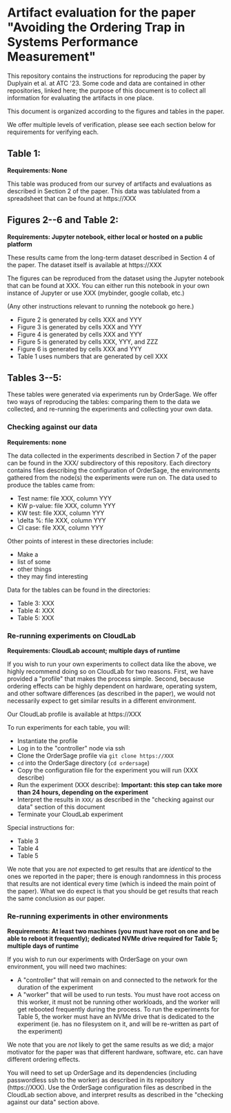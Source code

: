 # Artifact evaluation for the paper "Avoiding the Ordering Trap in Systems Performance Measurement"

This repository contains the instructions for reproducing the paper by Duplyain
et al. at ATC '23. Some code and data are contained in other repositories,
linked here; the purpose of this document is to collect all information for
evaluating the artifacts in one place. 

This document is organized according to the figures and tables in
the paper.

We offer multiple levels of verification, please see each section below for 
requirements for verifying each.

## Table 1:

**Requirements: None**

This table was produced from our survey of artifacts and evaluations as
described in Section 2 of the paper. This data was tablulated from a
spreadsheet that can be found at https://XXX

## Figures 2--6 and Table 2:

**Requirements: Jupyter notebook, either local or hosted on a public platform**

These results came from the long-term dataset described in Section 4 of the
paper. The dataset itself is available at https://XXX

The figures can be reproduced from the dataset using the Jupyter notebook that
can be found at XXX. You can either run this notebook in your own instance of
Jupyter or use XXX (mybinder, google collab, etc.)

(Any other instructions relevant to running the notebook go here.)

* Figure 2 is generated by cells XXX and YYY
* Figure 3 is generated by cells XXX and YYY
* Figure 4 is generated by cells XXX and YYY
* Figure 5 is generated by cells XXX, YYY, and ZZZ
* Figure 6 is generated by cells XXX and YYY
* Table 1 uses numbers that are generated by cell XXX

## Tables 3--5:

These tables were generated via experiments run by OrderSage. We offer two ways
of reproducing the tables: comparing them to the data we collected, and
re-running the experiments and collecting your own data.

### Checking against our data

**Requirements: none**

The data collected in the experiments described in Section 7 of the paper can
be found in the XXX/ subdirectory of this repository. Each directory contains
files describing the configuration of OrderSage, the environments gathered from
the node(s) the experiments were run on. The data used to produce the tables
came from:

* Test name: file XXX, column YYY
* KW p-value: file XXX, column YYY
* KW test: file XXX, column YYY
* \delta %: file XXX, column YYY
* CI case: file XXX, column YYY

Other points of interest in these directories include:

* Make a
* list of some
* other things
* they may find interesting

Data for the tables can be found in the directories:

* Table 3: XXX
* Table 4: XXX
* Table 5: XXX

### Re-running experiments on CloudLab

**Requirements: CloudLab account; multiple days of runtime**

If you wish to run your own experiments to collect data like the above, we
highly recommend doing so on CloudLab for two reasons. First, we have provided
a "profile" that makes the process simple. Second, because ordering effects can
be highly dependent on hardware, operating system, and other software
differences (as described in the paper), we would not necessarily expect to get
similar results in a different environment.

Our CloudLab profile is available at https://XXX

To run experiments for each table, you will:

* Instantiate the profile
* Log in to the "controller" node via ssh
* Clone the OrderSage profile via `git clone https://XXX`
* `cd` into the OrderSage directory (`cd ordersage`)
* Copy the configuration file for the experiment you will run (XXX describe)
* Run the experiment (XXX describe): **Important: this step can take more than 24 hours, depending on the experiment**
* Interpret the results in `XXX/` as described in the "checking against our data" section of this document
* Terminate your CloudLab experiment

Special instructions for:

* Table 3
* Table 4
* Table 5

We note that you are *not* expected to get results that are *identical* to the
ones we reported in the paper; there is enough randomness in this process that
results are not identical every time (which is indeed the main point of the
paper). What we do expect is that you should be get results that reach the same
conclusion as our paper.

### Re-running experiments in other environments

**Requirements: At least two machines (you must have root on one and be able to reboot it frequently); dedicated NVMe drive required for Table 5; multiple days of runtime**

If you wish to run our experiments with OrderSage on your own environment, you will need two machines:

* A "controller" that will remain on and connected to the network for the duration of the experiment
* A "worker" that will be used to run tests. You must have root access on this worker, it must not be running other workloads, and the worker will get rebooted frequently during the process. To run the experiments for Table 5, the worker must have an NVMe drive that is dedicated to the experiment (ie. has no filesystem on it, and will be re-written as part of the experiment)

We note that you are *not* likely to get the same results as we did; a major
motivator for the paper was that different hardware, software, etc. can have 
different ordering effects.

You will need to set up OrderSage and its dependencies (including passwordless
ssh to the worker) as described in its repository (https://XXX). Use the
OrderSage configuration files as described in the CloudLab section above, and
interpret results as described in the "checking against our data" section
above.


